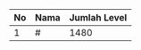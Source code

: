 | No | Nama            | Jumlah Level |
|----|-----------------|--------------|
| 1  | #    |    1480        |
